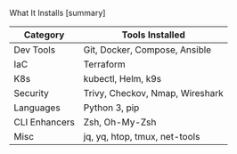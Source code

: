 What It Installs [summary]

| Category      | Tools Installed                 |
| ------------- | ------------------------------- |
| Dev Tools     | Git, Docker, Compose, Ansible   |
| IaC           | Terraform                       |
| K8s           | kubectl, Helm, k9s              |
| Security      | Trivy, Checkov, Nmap, Wireshark |
| Languages     | Python 3, pip                   |
| CLI Enhancers | Zsh, Oh-My-Zsh                  |
| Misc          | jq, yq, htop, tmux, net-tools   |

